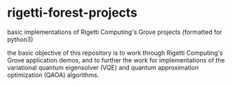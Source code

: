 # rigetti-forest-projects
basic implementations of Rigetti Computing's Grove projects (formatted for python3)

the basic objective of this repository is to work through Rigetti Computing's Grove application demos,
and to further the work for implementations of the variational quantum eigensolver (VQE) and quantum approximation
optimization (QAOA) algorithms.
